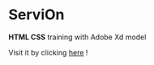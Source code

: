 # ServiOn

**HTML CSS** training with Adobe Xd model

Visit it by clicking [here](https://servion.nicolasbordeaux.tk/) !